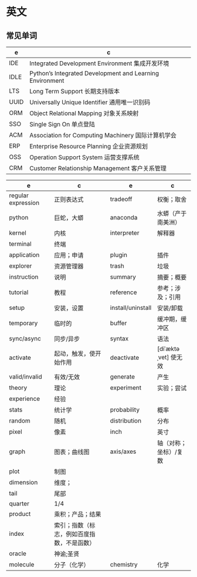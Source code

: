 # 英文

## 常见单词

e | c
-|-
IDE | Integrated Development Environment 集成开发环境
IDLE | Python’s Integrated Development and Learning Environment
LTS | Long Term Support 长期支持版本
UUID | Universally Unique Identifier 通用唯一识别码
ORM | Object Relational Mapping 对象关系映射
SSO | Single Sign On 单点登陆
ACM | Association for Computing Machinery 国际计算机学会
ERP | Enterprise Resource Planning 企业资源规划
OSS | Operation Support System 运营支撑系统
CRM | Customer Relationship Management 客户关系管理

e | c | e | c
-|-|-|-
regular expression | 正则表达式 | tradeoff | 权衡；取舍
python | 巨蛇，大蟒 | anaconda | 水蟒（产于南美洲）
kernel | 内核 | interpreter | 解释器
terminal | 终端
application | 应用；申请 | plugin | 插件
explorer | 资源管理器 | trash | 垃圾
instruction | 说明 | summary | 摘要；概要
tutorial | 教程 | reference | 参考；涉及；引用
setup | 安装，设置 | install/uninstall | 安装/卸载
temporary | 临时的 | buffer | 缓冲期，缓冲区
sync/async | 同步/异步 | syntax | 语法
activate | 起动，触发，使开始作用 | deactivate | [diˈæktəˌvet] 使无效
valid/invalid | 有效/无效 | generate | 产生
theory | 理论 | experiment | 实验；尝试
experience | 经验
stats | 统计学 | probability | 概率
random | 随机 | distribution | 分布
pixel | 像素 | inch | 英寸
graph | 图表；曲线图 | axis/axes | 轴（对称；坐标）/复数
plot | 制图
dimension | 维度；
tail | 尾部
quarter | 1/4
product | 乘积；产品；结果
index | 索引；指数（标志，例如百度指数，不是函数）
oracle | 神谕;圣贤
molecule | 分子（化学）| chemistry | 化学